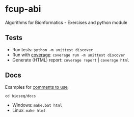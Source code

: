 # fcup-abi
Algorithms for Bionformatics - Exercises and python module

## Tests
* Run tests: `python -m unittest discover`
* Run with [coverage](https://coverage.readthedocs.io/): `coverage run -m unittest discover`
* Generate (HTML) report: `coverage report` | `coverage html`

## Docs
Examples for [comments to use](https://sphinxcontrib-napoleon.readthedocs.io/en/latest/example_numpy.html#example-numpy)

`cd bioseq/docs`
 * Windows: `make.bat html`
 * Linux: `make html`